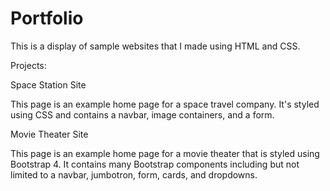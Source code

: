 # Portfolio
This is a display of sample websites that I made using HTML and CSS.

Projects:

Space Station Site

This page is an example home page for a space travel company. It's styled using CSS and contains a navbar, image containers, and a form.

Movie Theater Site

This page is an example home page for a movie theater that is styled using Bootstrap 4. It contains many Bootstrap components including but not limited to a navbar, jumbotron, form, cards, and dropdowns.
